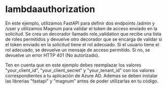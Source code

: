 # lambdaauthorization


En este ejemplo, utilizamos FastAPI para definir dos endpoints /admin y /user y utilizamos Magnum para validar el token de acceso enviado en la solicitud. Se crea un decorador llamado role_validation que recibe una lista de roles permitidos y devuelve otro decorador que se encarga de validar si el token enviado en la solicitud tiene el rol adecuado. Si el usuario tiene el rol adecuado, se devuelve un mensaje de acceso permitido. Si no, se devuelve un error HTTP 401 (No autorizado).

Ten en cuenta que en este ejemplo debes reemplazar los valores "your_client_id", "your_client_secret" y "your_tenant_id" con los valores correspondientes a tu aplicación de Azure AD. Ademas se deben instalar las librerias "fastapi" y "magnum" antes de poder utilizarlas en tu código.